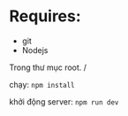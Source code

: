 # Requires:

- git
- Nodejs

Trong thư mục root. /

chạy: `npm install`

khởi động server: `npm run dev`